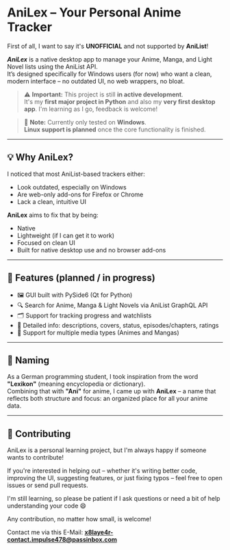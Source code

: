 # AniLex – Your Personal Anime Tracker
First of all, I want to say it's **UNOFFICIAL** and not supported by **AniList**!

_**AniLex**_ is a native desktop app to manage your Anime, Manga, and Light Novel lists using the AniList API.  
It’s designed specifically for Windows users (for now) who want a clean, modern interface – no outdated UI, no web wrappers, no bloat.

> ⚠️ **Important:** This project is still **in active development**.  
> It's my **first major project in Python** and also my **very first desktop app**. I'm learning as I go, feedback is welcome!

> 🧪 **Note:** Currently only tested on **Windows**.  
> **Linux support is planned** once the core functionality is finished.

---

## 💡 Why AniLex?

I noticed that most AniList-based trackers either:
- Look outdated, especially on Windows
- Are web-only add-ons for Firefox or Chrome
- Lack a clean, intuitive UI

**AniLex** aims to fix that by being:
- Native
- Lightweight (if I can get it to work)
- Focused on clean UI
- Built for native desktop use and no browser add-ons

---

## 🔧 Features (planned / in progress)

- 🖼 GUI built with PySide6 (Qt for Python)
- 🔍 Search for Anime, Manga & Light Novels via AniList GraphQL API
- 🗂 Support for tracking progress and watchlists
- 📄 Detailed info: descriptions, covers, status, episodes/chapters, ratings
- 🧩 Support for multiple media types (Animes and Mangas)

---

## 📛 Naming

As a German programming student, I took inspiration from the word **"Lexikon"** (meaning encyclopedia or dictionary).  
Combining that with **"Ani"** for anime, I came up with **AniLex** – a name that reflects both structure and focus: an organized place for all your anime data.

---

## 🤝 Contributing

AniLex is a personal learning project, but I'm always happy if someone wants to contribute!

If you're interested in helping out – whether it's writing better code, improving the UI, suggesting features, or just fixing typos – feel free to open issues or send pull requests.

I'm still learning, so please be patient if I ask questions or need a bit of help understanding your code 😄

Any contribution, no matter how small, is welcome!

Contact me via this E-Mail:
**x8laye4r-contact.impulse478@passinbox.com**


